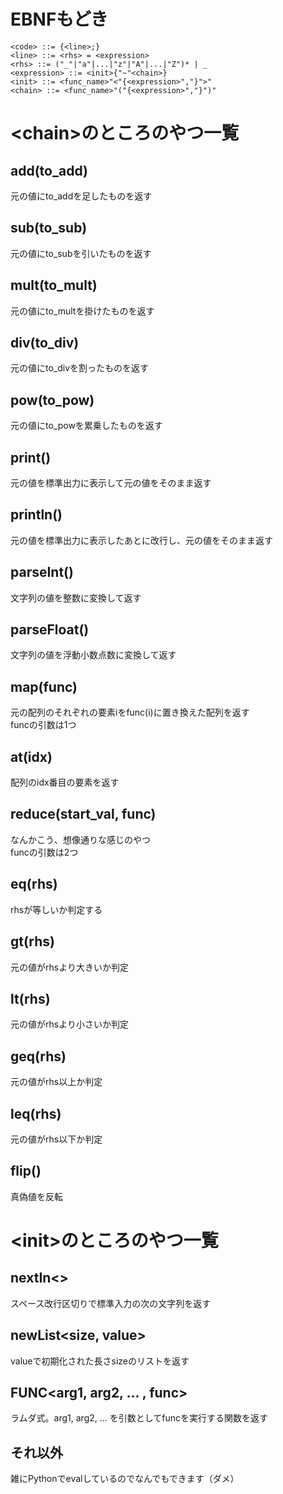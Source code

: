 # EBNFもどき
```bnf
<code> ::= {<line>;}
<line> ::= <rhs> = <expression>
<rhs> ::= ("_"|"a"|...|"z"|"A"|...|"Z")* | _
<expression> ::= <init>{"~"<chain>}
<init> ::= <func_name>"<"{<expression>","}">"
<chain> ::= <func_name>"("{<expression>","}")"
```

# \<chain>のところのやつ一覧
## add(to_add)
元の値にto_addを足したものを返す
## sub(to_sub)
元の値にto_subを引いたものを返す
## mult(to_mult)
元の値にto_multを掛けたものを返す
## div(to_div)
元の値にto_divを割ったものを返す
## pow(to_pow)
元の値にto_powを累乗したものを返す
## print()
元の値を標準出力に表示して元の値をそのまま返す
## println()
元の値を標準出力に表示したあとに改行し、元の値をそのまま返す
## parseInt()
文字列の値を整数に変換して返す
## parseFloat()
文字列の値を浮動小数点数に変換して返す
## map(func)
元の配列のそれぞれの要素iをfunc(i)に置き換えた配列を返す  
funcの引数は1つ
## at(idx)
配列のidx番目の要素を返す
## reduce(start_val, func)
なんかこう、想像通りな感じのやつ  
funcの引数は2つ
## eq(rhs)
rhsが等しいか判定する
## gt(rhs)
元の値がrhsより大きいか判定
## lt(rhs)
元の値がrhsより小さいか判定
## geq(rhs)
元の値がrhs以上か判定
## leq(rhs)
元の値がrhs以下か判定
## flip()
真偽値を反転

# \<init>のところのやつ一覧
## nextIn<>
スペース改行区切りで標準入力の次の文字列を返す
## newList<size, value>
valueで初期化された長さsizeのリストを返す
## FUNC<arg1, arg2, ... , func>
ラムダ式。arg1, arg2, ... を引数としてfuncを実行する関数を返す
## それ以外
雑にPythonでevalしているのでなんでもできます（ダメ）